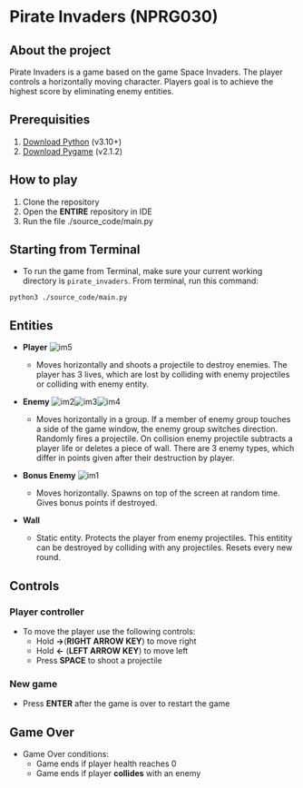 # Pirate Invaders (NPRG030)

## About the project
Pirate Invaders is a game based on the game Space Invaders. The player controls a horizontally moving character. 
Players goal is to achieve the highest score by eliminating enemy entities.

## Prerequisities
1. [Download Python](https://www.python.org/downloads/) (v3.10+)
2. [Download Pygame](https://pypi.org/project/pygame/) (v2.1.2)

## How to play
1. Clone the repository
2. Open the **ENTIRE** repository in IDE
3. Run the file ./source_code/main.py

## Starting from Terminal
- To run the game from Terminal, make sure your current working directory is ```pirate_invaders```. From terminal, run this command: 
```
python3 ./source_code/main.py
```

## Entities

- **Player** ![im5](https://user-images.githubusercontent.com/65544540/209845408-95261caa-8c39-4058-a1d9-bf5dd80326f0.png)
  - Moves horizontally and shoots a projectile to destroy enemies. The player has 3 lives, which are lost by colliding with enemy 
projectiles or colliding with enemy entity.  
  


- **Enemy** ![im2](https://user-images.githubusercontent.com/65544540/209845436-2794e568-0bef-4601-b658-734ded81bf5f.png)![im3](https://user-images.githubusercontent.com/65544540/209845439-fcd67d27-c875-4971-8c1f-36eff67e0fcf.png)![im4](https://user-images.githubusercontent.com/65544540/209845448-059f4ef9-8848-412e-a9b4-34a9f3513b7b.png)
  - Moves horizontally in a group. If a member of enemy group touches a side of the game window, the enemy group switches direction. 
Randomly fires a projectile. On collision enemy projectile subtracts a player life or deletes a piece of wall. 
There are 3 enemy types, which differ in points given after their destruction by player.
  
  
  
- **Bonus Enemy** ![im1](https://user-images.githubusercontent.com/65544540/209845295-74f8c75d-f473-499f-adfd-2df83b8b19e7.png)
  - Moves horizontally. Spawns on top of the screen at random time. Gives bonus points if destroyed.
  

- **Wall**
  - Static entity. Protects the player from enemy projectiles. This entitity can be destroyed by colliding with any projectiles. Resets every new round.

## Controls

### Player controller
- To move the player use the following controls: 
  -  Hold **→**(**RIGHT ARROW KEY**) to move right
  -  Hold **←** (**LEFT ARROW KEY**) to move left
  -  Press **SPACE** to shoot a projectile

### New game
- Press **ENTER** after the game is over to restart the game

## Game Over
- Game Over conditions:
  - Game ends if player health reaches 0
  - Game ends if player **collides** with an enemy
 


